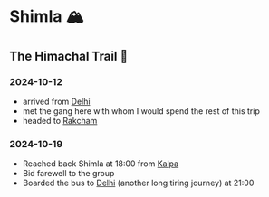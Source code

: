 # Shimla 🏔️

## The Himachal Trail 🥾

### 2024-10-12

- arrived from [Delhi](delhi#2024-10-11) 
- met the gang here with whom I would spend the rest of this trip
- headed to [Rakcham](kinnaur#2024-10-12)

### 2024-10-19

- Reached back Shimla at 18:00 from [Kalpa](kinnaur#2024-10-19)
- Bid farewell to the group
- Boarded the bus to [Delhi](delhi#2024-10-20) (another long tiring journey) at 21:00